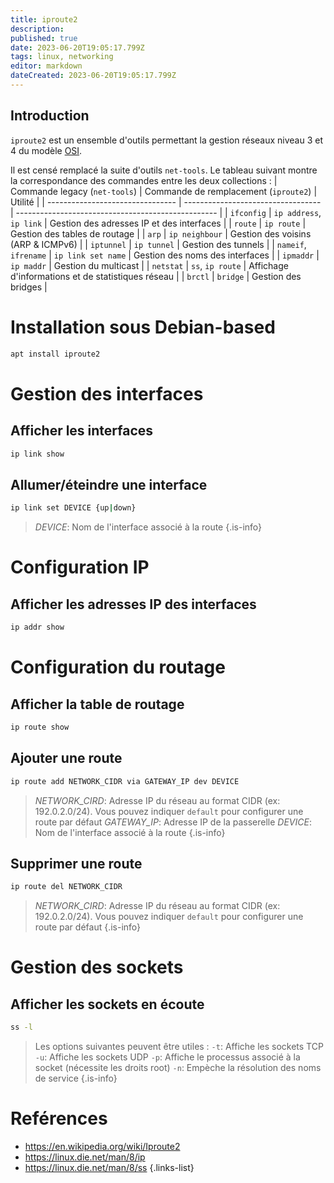 ```yaml
---
title: iproute2
description: 
published: true
date: 2023-06-20T19:05:17.799Z
tags: linux, networking
editor: markdown
dateCreated: 2023-06-20T19:05:17.799Z
---
```


## Introduction
`iproute2` est un ensemble d'outils permettant la gestion réseaux niveau 3 et 4 du modèle [OSI](/network/osi).

Il est censé remplacé la suite d'outils `net-tools`. Le tableau suivant montre la correspondance des commandes entre les deux collections :
| Commande legacy (`net-tools`)       | Commande de remplacement (`iproute2`) | Utilité                                            |
| -------------------------------- | ---------------------------------- | -------------------------------------------------- |
| `ifconfig`                         | `ip address`, `ip link`                | Gestion des adresses IP et des interfaces          |
| `route`                            | `ip route`                           | Gestion des tables de routage                      |
| `arp`                              | `ip neighbour`                       | Gestion des voisins (ARP & ICMPv6)                 |
| `iptunnel`                         | `ip tunnel`                          | Gestion des tunnels                                |
| `nameif`, `ifrename`                 | `ip link set name`                   | Gestion des noms des interfaces                    |
| `ipmaddr`                          | `ip maddr`                           | Gestion du multicast                               |
| `netstat`                          | `ss`, `ip route`                       | Affichage d'informations et de statistiques réseau |
| `brctl`                            | `bridge`                             | Gestion des bridges                                |

# Installation sous Debian-based
```bash
apt install iproute2
```

# Gestion des interfaces
## Afficher les interfaces
```bash
ip link show
```

## Allumer/éteindre une interface
```bash
ip link set DEVICE {up|down}
```
> *DEVICE*: Nom de l'interface associé à la route
{.is-info}

# Configuration IP
## Afficher les adresses IP des interfaces
```bash
ip addr show
```

# Configuration du routage
## Afficher la table de routage
```bash
ip route show
```

## Ajouter une route
```bash
ip route add NETWORK_CIDR via GATEWAY_IP dev DEVICE
```
> *NETWORK_CIRD*: Adresse IP du réseau au format CIDR (ex: 192.0.2.0/24). Vous pouvez indiquer `default` pour configurer une route par défaut
> *GATEWAY_IP*: Adresse IP de la passerelle
> *DEVICE*: Nom de l'interface associé à la route
{.is-info}

## Supprimer une route
```bash
ip route del NETWORK_CIDR
```
> *NETWORK_CIRD*: Adresse IP du réseau au format CIDR (ex: 192.0.2.0/24). Vous pouvez indiquer `default` pour configurer une route par défaut
{.is-info}

# Gestion des sockets
## Afficher les sockets en écoute
```bash
ss -l
```
> Les options suivantes peuvent être utiles :
> `-t`: Affiche les sockets TCP
> `-u`: Affiche les sockets UDP
> `-p`: Affiche le processus associé à la socket (nécessite les droits root)
> `-n`: Empèche la résolution des noms de service 
{.is-info}

# Reférences
- https://en.wikipedia.org/wiki/Iproute2
- https://linux.die.net/man/8/ip
- https://linux.die.net/man/8/ss
{.links-list}